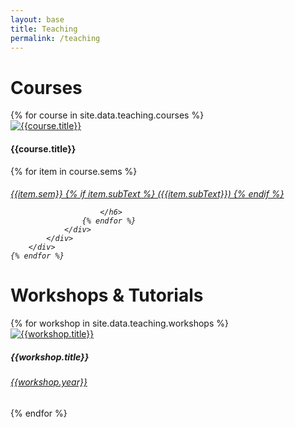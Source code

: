 ```yaml
---
layout: base
title: Teaching
permalink: /teaching
---
```


# Courses

<div class="row courses">
    {% for course in site.data.teaching.courses %}
        <div class="teaching-card row">
            <div class="img-div-teaching col-sm-3">
                <a href="{{course.sems[0].page}}" target="_blank">
                    <img src="assets/{{ course.image }}" class="img-fluid" alt="{{course.title}}">
                </a>
            </div>
            <div class="content-div-teaching col-sm-9">
                <h4 class="card-title">{{course.title}}</h4>
                <div class="course-sems">
                    {% for item in course.sems %}
                        <h6 class="sem-item">
                            <a href="{{ item.page }}" target="_blank"> 
                            {{item.sem}} 
                            {% if item.subText %}
                                ({{item.subText}})
                            {% endif %}
                            </a>
                            
                        </h6> 
                    {% endfor %}
                </div>
            </div>
        </div>
    {% endfor %}
</div>

# Workshops & Tutorials

<div class="row workshops">
    {% for workshop in site.data.teaching.workshops %}
        <div class="teaching-card row">
            <div class="img-div-teaching col-sm-3">
                <a href="{{workshop.page}}" target="_blank"> <img src="assets/{{ workshop.image }}" class="card-img-top teaching-image" alt="{{workshop.title}}"></a>
            </div>
            <div class="content-div-teaching col-sm-9">
                <h5 class="card-title">{{workshop.title}}</h5>
                <h6><a href="{{ workshop.page }}" target="_blank"> {{workshop.year}} </a></h6>
            </div>
        </div>
    {% endfor %}
</div>
